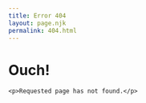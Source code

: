 ```yaml
---
title: Error 404
layout: page.njk
permalink: 404.html
---
```

<div class="error-page">
    <h1>Ouch!</h1>

    <p>Requested page has not found.</p>
</div>
